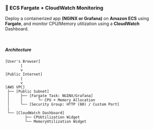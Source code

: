### 🧱 ECS Fargate + CloudWatch Monitoring

Deploy a containerized app **(NGINX or Grafana)** on **Amazon ECS** using **Fargate**, and monitor CPU/Memory utilization using a **CloudWatch** Dashboard.

<br>

##### Architecture
```
[User's Browser]
       |
       v
[Public Internet]
       |
       v
[AWS VPC]
 ├── [Public Subnet]
 │     ├── [Fargate Task: NGINX/Grafana]
 │     │       └─ CPU + Memory Allocation
 │     └── [Security Group: HTTP (80) / Custom Port]
 |
 └── [CloudWatch Dashboard]
         ├── CPUUtilization Widget
         └── MemoryUtilization Widget
